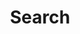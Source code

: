 ---
title: "Search"
slug: "search"
layout: "search"
outputs:
    - html
    - json
menu:
    main:
        name: 搜索 | Search
        weight: -60
        params: 
            icon: search
---